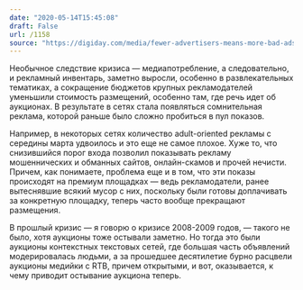 ```yaml
---
date: "2020-05-14T15:45:08"
draft: False
url: /1158
source: "https://digiday.com/media/fewer-advertisers-means-more-bad-ads-from-ad-exchanges/"
---
```


Необычное следствие кризиса — медиапотребление, а следовательно, и рекламный инвентарь, заметно выросли, особенно в развлекательных тематиках, а сокращение бюджетов крупных рекламодателей уменьшили стоимость размещений, особенно там, где речь идет об аукционах. В результате в сетях стала появляться сомнительная реклама, которой раньше было сложно пробиться в пул показов.

Например, в некоторых сетях количество adult-oriented рекламы с середины марта удвоилось и это еще не самое плохое. Хуже то, что снизившийся порог входа позволил показывать рекламу мошеннических и обманных сайтов, онлайн-скамов и прочей нечисти. Причем, как понимаете, проблема еще и в том, что эти показы происходят на премиум площадках — ведь рекламодатели, ранее вытеснявшие всякий мусор с них, поскольку были готовы доплачивать за конкретную площадку, теперь часто вообще прекращают размещения.

В прошлый кризис — я говорю о кризисе 2008-2009 годов, — такого не было, хотя аукционы тоже остывали заметно. Но тогда это были аукционы контекстных текстовых сетей, где большая часть объявлений модерировалась людьми, а за прошедшее десятилетие бурно расцвели аукционы медийки c RTB, причем открытыми, и вот, оказывается, к чему приводит остывание аукциона теперь.
